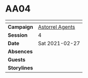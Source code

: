 # AA04

| []() | |
| --- | --- |
| **Campaign** | [Astorrel Agents](../astorrel-agents.md) |
| **Session** | 4 |
| **Date** | Sat 2021-02-27 |
| **Absences** | |
| **Guests** | |
| **Storylines** | |

